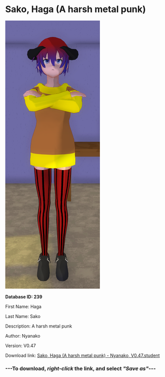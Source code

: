 # Sako, Haga (A harsh metal punk)

<img src="https://raw.githubusercontent.com/Arbiter1223/Daigaku-Gurashi-Custom-Students/master/Students/Files/Sako%2C%20Haga%20(A%20harsh%20metal%20punk).png" title="Sako, Haga (A harsh metal punk) - Nyanako, V0.47">

**Database ID: 239**

First Name: Haga

Last Name: Sako

Description: A harsh metal punk

Author: Nyanako

Version: V0.47

Download link: <a href="https://raw.githubusercontent.com/Arbiter1223/Daigaku-Gurashi-Custom-Students/master/Students/Files/Sako%2C%20Haga%20(A%20harsh%20metal%20punk)%20-%20Nyanako%2C%20V0.47.student">Sako, Haga (A harsh metal punk) - Nyanako, V0.47.student</a>

### ---**To download, _right-click_ the link, and select _"Save as"_**---
